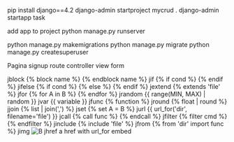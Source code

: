 pip install django==4.2
django-admin startproject mycrud .
django-admin startapp task 

add app to project
python manage.py runserver

python manage.py makemigrations 
python manage.py migrate 
 python manage.py createsuperuser


Pagina signup
    route
    controller
    view
    form 

jblock	{% block name %} {% endblock name %}
jif	{% if cond %} {% endif %}
jifelse	{% if cond %} {% else %} {% endif %}
jextend	{% extends 'file' %}
jfor	{% for A in B %} {% endfor %}
jrandom	{{ range(MIN, MAX) | random }}
jvar	{{ variable }}
jfunc	{% function %}
jround	{% float | round %}
jjoin	{% list | join(',') %}
jset	{% set A = B %}
jurl	{{ url_for('dir', filename='file') }}
jcall	{% call func %} {% endcall %}
jfilter	{% filter cmd %} {% endfilter %}
jinclude	{% include 'file' %}
jfrom	{% from 'dir' import func %}
jimg	<img src="{{ url_for('static', filename='A') }}" alt="B">
jhref	a href with url_for embed

